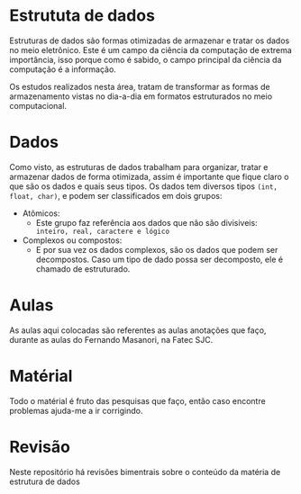 # Estrututa de dados

Estruturas de dados são formas otimizadas de armazenar e tratar os dados no meio eletrônico. Este é um campo da ciência da computação de extrema importância, isso porque como é sabido, o campo principal da ciência da computação é a informação.

Os estudos realizados nesta área, tratam de transformar as formas de armazenamento vistas no dia-a-dia em formatos estruturados no meio computacional.

# Dados

Como visto, as estruturas de dados trabalham para organizar, tratar e armazenar dados de forma otimizada, assim é importante que fique claro o que são os dados e quais seus tipos. Os dados tem diversos tipos <code>(int, float, char)</code>, e podem ser classificados em dois grupos: 
  * Atômicos:
    * Este grupo faz referência aos dados que não são divisiveis: <code> inteiro, real, caractere e lógico </code>
  * Complexos ou compostos:
    * E por sua vez os dados complexos, são os dados que podem ser decompostos. Caso um tipo de dado possa ser decomposto, ele é chamado de estruturado.
    
# Aulas

As aulas aqui colocadas são referentes as aulas anotações que faço, durante as aulas do Fernando Masanori, na Fatec SJC.

# Matérial

Todo o matérial é fruto das pesquisas que faço, então caso encontre problemas ajuda-me a ir corrigindo.

# Revisão

Neste repositório há revisões bimentrais sobre o conteúdo da matéria de estrutura de dados
